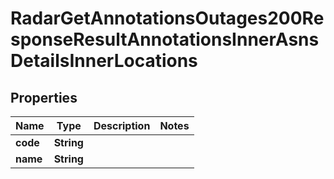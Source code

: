 

# RadarGetAnnotationsOutages200ResponseResultAnnotationsInnerAsnsDetailsInnerLocations


## Properties

| Name | Type | Description | Notes |
|------------ | ------------- | ------------- | -------------|
|**code** | **String** |  |  |
|**name** | **String** |  |  |



